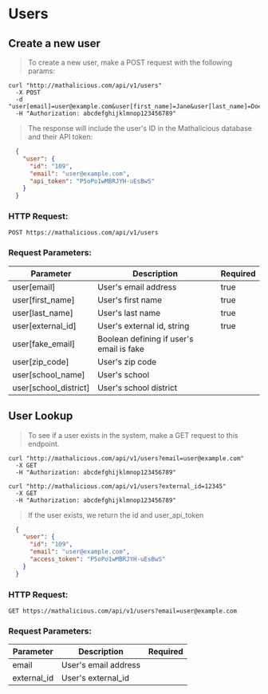 # Users

## Create a new user

> To create a new user, make a POST request with the following params:

```curl
curl "http://mathalicious.com/api/v1/users"
  -X POST
  -d "user[email]=user@example.com&user[first_name]=Jane&user[last_name]=Doe"
  -H "Authorization: abcdefghijklmnop123456789"
```

> The response will include the user's ID in the Mathalicious database and their API token:

```json
  {
    "user": {
      "id": "109",
      "email": "user@example.com",
      "api_token": "P5oPo1wMBRJYH-uEsBwS"
    }
  }
```

### HTTP Request:

`POST https://mathalicious.com/api/v1/users`

### Request Parameters:

Parameter | Description | Required
--------- | ----------- | --------
user[email] | User's email address | true
user[first_name] | User's first name | true
user[last_name] | User's last name | true
user[external_id] | User's external id, string | true
user[fake_email] | Boolean defining if user's email is fake |
user[zip_code] | User's zip code |
user[school_name] | User's school |
user[school_district] | User's school district |


## User Lookup

> To see if a user exists in the system, make a GET request to this endpoint.

```curl
curl "http://mathalicious.com/api/v1/users?email=user@example.com"
  -X GET
  -H "Authorization: abcdefghijklmnop123456789"
```

```curl
curl "http://mathalicious.com/api/v1/users?external_id=12345"
  -X GET
  -H "Authorization: abcdefghijklmnop123456789"
```

> If the user exists, we return the id and user_api_token

```json
  {
    "user": {
      "id": "109",
      "email": "user@example.com",
      "access_token": "P5oPo1wMBRJYH-uEsBwS"
    }
  }
```

### HTTP Request:

`GET https://mathalicious.com/api/v1/users?email=user@example.com`

### Request Parameters:

Parameter | Description | Required
--------- | ----------- | --------
email | User's email address 
external_id | User's external_id
